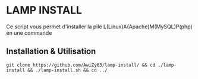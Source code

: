 # LAMP INSTALL

Ce script vous permet d'installer la pile L(Linux)A(Apache)M(MySQL)P(php) en une commande

## Installation & Utilisation


`git clone https://github.com/AwiZy63/lamp-install/ && cd ./lamp-install && ./lamp-install.sh && cd ../`
